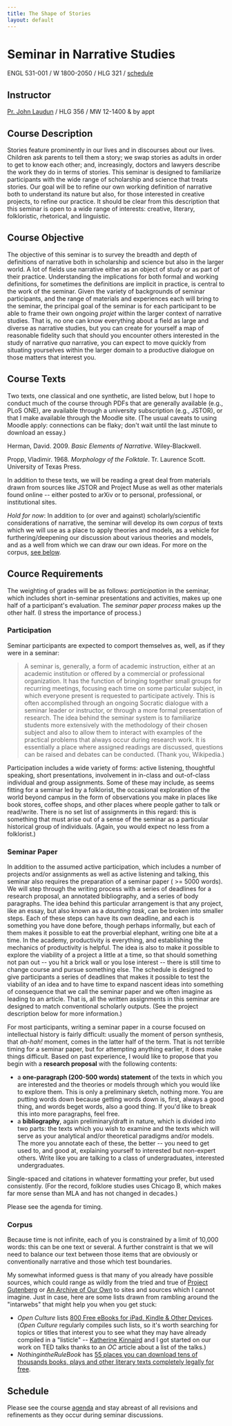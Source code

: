 ```yaml
---
title: The Shape of Stories
layout: default
---
```


# Seminar in Narrative Studies

ENGL 531-001 / W 1800-2050 / HLG 321 / [schedule](schedule.md)
## Instructor

[Pr. John Laudun](https://johnlaudun.net/) / HLG 356 / MW 12-1400 & by appt

## Course Description

Stories feature prominently in our lives and in discourses about our lives. Children ask parents to tell them a story; we swap stories as adults in order to get to know each other; and, increasingly, doctors and lawyers describe the work they do in terms of stories. This seminar is designed to familiarize participants with the wide range of scholarship and science that treats stories. Our goal will be to refine our own working definition of narrative both to understand its nature but also, for those interested in creative projects, to refine our practice. It should be clear from this description that this seminar is open to a wide range of interests: creative, literary, folkloristic, rhetorical, and linguistic.

## Course Objective

The objective of this seminar is to survey the breadth and depth of definitions of narrative both in scholarship and science but also in the larger world. A lot of fields use narrative either as an object of study or as part of their practice. Understanding the implications for both formal and working definitions, for sometimes the definitions are implicit in practice, is central to the work of the seminar. Given the variety of backgrounds of seminar participants, and the range of materials and experiences each will bring to the seminar, the principal goal of the seminar is for each participant to be able to frame their own ongoing *projet* within the larger context of narrative studies. That is, no one can know everything about a field as large and diverse as narrative studies, but you can create for yourself a map of reasonable fidelity such that should you encounter others interested in the study of narrative *qua* narrative, you can expect to move quickly from situating yourselves within the larger domain to a productive dialogue on those matters that interest you.

## Course Texts

Two texts, one classical and one synthetic, are listed below, but I hope to conduct much of the course through PDFs that are generally available (e.g., PLoS ONE), are available through a university subscription (e.g., JSTOR), or that I make available through the Moodle site. (The usual caveats to using Moodle apply: connections can be flaky; don't wait until the last minute to download an essay.)

Herman, David. 2009. _Basic Elements of Narrative_. Wiley-Blackwell. 

Propp, Vladimir. 1968. _Morphology of the Folktale_. Tr. Laurence Scott. University of Texas Press.

In addition to these texts, we will be reading a great deal from materials drawn from sources like JSTOR and Project Muse as well as other materials found online -- either posted to arXiv or to personal, professional, or institutional sites. 

*Hold for now*: In addition to (or over and against) scholarly/scientific considerations of narrative, the seminar will develop its own _corpus_ of texts which we will use as a place to apply theories and models, as a vehicle for furthering/deepening our discussion about various theories and models, and as a well from which we can draw our own ideas. For more on the corpus, [see below](#corpus).

## Cource Requirements

The weighting of grades will be as follows: *participation* in the seminar, which includes short in-seminar presentations and activities, makes up one half of a participant's evaluation. The *seminar paper process* makes up the other half. (I stress the importance of process.)

### Participation

Seminar participants are expected to comport themselves as, well, as if they were in a seminar:

> A seminar is, generally, a form of academic instruction, either at an academic institution or offered by a commercial or professional organization. It has the function of bringing together small groups for recurring meetings, focusing each time on some particular subject, in which everyone present is requested to participate actively. This is often accomplished through an ongoing Socratic dialogue with a seminar leader or instructor, or through a more formal presentation of research. The idea behind the seminar system is to familiarize students more extensively with the methodology of their chosen subject and also to allow them to interact with examples of the practical problems that always occur during research work. It is essentially a place where assigned readings are discussed, questions can be raised and debates can be conducted. (Thank you, Wikipedia.)

Participation includes a wide variety of forms: active listening, thoughtful speaking, short presentations, involvement in in-class and out-of-class individual and group assignments. Some of these may include, as seems fitting for a seminar led by a folklorist, the occasional exploration of the world beyond campus in the form of observations you make in places like book stores, coffee shops, and other places where people gather to talk or read/write. There is no set list of assignments in this regard: this is something that must arise out of a sense of the seminar as a particular historical group of individuals. (Again, you would expect no less from a folklorist.)

### Seminar Paper

In addition to the assumed active participation, which includes a number of projects and/or assignments as well as active listening and talking, this seminar also requires the preparation of a seminar paper ( >= 5000 words). We will step through the writing process with a series of deadlines for a research proposal, an annotated bibliography, and a series of body paragraphs. The idea behind this particular arrangement is that any project, like an essay, but also known as a *daunting task*, can be broken into smaller steps. Each of these steps can have its own deadline, and each is something you have done before, though perhaps informally, but each of them makes it possible to eat the proverbial elephant, writing one bite at a time. In the academy, productivity is everything, and establishing the mechanics of productivity is helpful. The idea is also to make it possible to explore the viability of a project a little at a time, so that should something not pan out -- you hit a brick wall or you lose interest -- there is still time to change course and pursue something else. The schedule is designed to give participants a series of deadlines that makes it possible to test the viability of an idea and to have time to expand nascent ideas into something of consequence that we call the seminar paper and we often imagine as leading to an article. That is, all the written assignments in this seminar are designed to match conventional scholarly outputs. (See the project description below for more information.)

For most participants, writing a seminar paper in a course focused on intellectual history is fairly difficult: usually the moment of person synthesis, that _ah-hah!_ moment, comes in the latter half of the term. That is not terrible timing for a seminar paper, but for attempting anything earlier, it does make things difficult. Based on past experience, I would like to propose that you begin with a **research proposal** with the following contents:

* a **one-paragraph (200-500 words) statement** of the texts in which you are interested and the theories or models through which you would like to explore them. This is only a preliminary sketch, nothing more. You are putting words down because getting words down is, first, always a good thing, and words beget words, also a good thing. If you'd like to break this into more paragraphs, feel free.
* a **bibliography**, again preliminary/draft in nature, which is divided into two parts: the texts which you wish to examine and the texts which will serve as your analytical and/or theoretical paradigms and/or models. The more you annotate each of these, the better -- you need to get used to, and good at, explaining yourself to interested but non-expert others. Write like you are talking to a class of undergraduates, interested undergraduates.

Single-spaced and citations in whatever formatting your prefer, but used consistently. (For the record, folklore studies uses Chicago B, which makes far more sense than MLA and has not changed in decades.)

Please see the agenda for timing.

### Corpus

Because time is not infinite, each of you is constrained by a limit of 10,000 words: this can be one text or several. A further constraint is that we will need to balance our text between those items that are obviously or conventionally narrative and those which test boundaries.

My somewhat informed guess is that many of you already have possible sources, which could range as wildly from the tried and true of [Project Gutenberg](http://www.gutenberg.org) or [An Archive of Our Own](https://archiveofourown.org) to sites and sources which I cannot imagine. Just in case, here are some lists drawn from rambling around the "intarwebs" that might help you when you get stuck:

- _Open Culture_ lists [800 Free eBooks for iPad, Kindle & Other Devices](http://www.openculture.com/free_ebooks). (_Open Culture_ regularly compiles such lists, so it's worth searching for topics or titles that interest you to see what they may have already compiled in a "listicle" -- [Katherine Kinnaird](http://katherinemkinnaird.net) and I got started on our work on TED talks thanks to an _OC_ article about a list of the talks.)
- _NothingintheRuleBook_ has [55 places you can download tens of thousands books, plays and other literary texts completely legally for free](https://nothingintherulebook.com/2017/01/10/55-places-you-can-download-tens-of-thousands-books-plays-and-other-literary-texts-completely-legally-for-free/).


## Schedule

Please see the course [agenda][] and stay abreast of all revisions and refinements as they occur during seminar discussions.

[agenda]: 531-agenda.md
